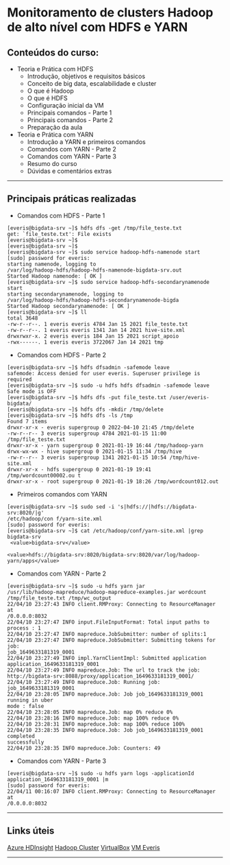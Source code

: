 # Monitoramento de clusters Hadoop de alto nível com HDFS e YARN  

## Conteúdos do curso:  

* Teoria e Prática com HDFS  
    - Introdução, objetivos e requisitos básicos  
    - Conceito de big data, escalabilidade e cluster  
    - O que é Hadoop  
    - O que é HDFS  
    - Configuração inicial da VM  
    - Principais comandos - Parte 1  
    - Principais comandos - Parte 2  
    - Preparação da aula  
* Teoria e Prática com YARN  
    - Introdução a YARN e primeiros comandos  
    - Comandos com YARN - Parte 2  
    - Comandos com YARN - Parte 3  
    - Resumo do curso  
    - Dúvidas e comentários extras  

---

## Principais práticas realizadas

* Comandos com HDFS - Parte 1  
```
[everis@bigdata-srv ~]$ hdfs dfs -get /tmp/file_teste.txt
get: `file_teste.txt': File exists
[everis@bigdata-srv ~]$
[everis@bigdata-srv ~]$
[everis@bigdata-srv ~]$ sudo service hadoop-hdfs-namenode start
[sudo] password for everis:
starting namenode, logging to 
/var/log/hadoop-hdfs/hadoop-hdfs-namenode-bigdata-srv.out
Started Hadoop namenode: [ OK ]
[everis@bigdata-srv ~]$ sudo service hadoop-hdfs-secondarynamenode start
starting secondarynamenode, logging to 
/var/log/hadoop-hdfs/hadoop-hdfs-secondarynamenode-bigda
Started Hadoop secondarynamenode: [ OK ]
[everis@bigdata-srv ~]$ ll
total 3648
-rw-r--r--. 1 everis everis 4784 Jan 15 2021 file_teste.txt
-rw-r--r--. 1 everis everis 1341 Jan 14 2021 hive-site.xml
drwxrwxr-x. 2 everis everis 184 Jan 15 2021 script_apoio
-rwx------. 1 everis everis 3722067 Jan 14 2021 tmp  
```

* Comandos com HDFS - Parte 2  
```
[everis@bigdata-srv ~]$ hdfs dfsadmin -safemode leave
safemode: Access denied for user everis. Superuser privilege is required
[everis@bigdata-srv ~]$ sudo -u hdfs hdfs dfsadmin -safemode leave
Safe mode is OFF
[everis@bigdata-srv ~]$ hdfs dfs -put file_teste.txt /user/everis-bigdata/
[everis@bigdata-srv ~]$ hdfs dfs -mkdir /tmp/delete
[everis@bigdata-srv ~]$ hdfs dfs -ls /tmp
Found 7 items
drwxr-xr-x - everis supergroup 0 2022-04-10 21:45 /tmp/delete
-rw-r--r-- 3 everis supergroup 4784 2021-01-15 11:00 /tmp/file_teste.txt
drwxr-xr-x - yarn supergroup 0 2021-01-19 16:44 /tmp/hadoop-yarn
drwx-wx-wx - hive supergroup 0 2021-01-15 11:34 /tmp/hive
-rw-r--r-- 3 everis supergroup 1341 2021-01-15 10:54 /tmp/hive-site.xml
drwxr-xr-x - hdfs supergroup 0 2021-01-19 19:41 
/tmp/wordcount00002.ou t
drwxr-xr-x - root supergroup 0 2021-01-19 18:26 /tmp/wordcount012.out  
```

* Primeiros comandos com YARN  
```  
[everis@bigdata-srv ~]$ sudo sed -i 's|hdfs://|hdfs://bigdata-srv:8020/|g' 
/etc/hadoop/con f/yarn-site.xml
[sudo] password for everis:
[everis@bigdata-srv ~]$ cat /etc/hadoop/conf/yarn-site.xml |grep bigdata-srv
 <value>bigdata-srv</value>
 
<value>hdfs://bigdata-srv:8020/bigdata-srv:8020/var/log/hadoop-yarn/apps</value>
```  

* Comandos com YARN - Parte 2  
```
[everis@bigdata-srv ~]$ sudo -u hdfs yarn jar 
/usr/lib/hadoop-mapreduce/hadoop-mapreduce-examples.jar wordcount 
/tmp/file_teste.txt /tmp/wc_output
22/04/10 23:27:43 INFO client.RMProxy: Connecting to ResourceManager at 
/0.0.0.0:8032
22/04/10 23:27:47 INFO input.FileInputFormat: Total input paths to process : 1
22/04/10 23:27:47 INFO mapreduce.JobSubmitter: number of splits:1
22/04/10 23:27:47 INFO mapreduce.JobSubmitter: Submitting tokens for job: 
job_1649633181319_0001
22/04/10 23:27:49 INFO impl.YarnClientImpl: Submitted application 
application_1649633181319_0001
22/04/10 23:27:49 INFO mapreduce.Job: The url to track the job: 
http://bigdata-srv:8088/proxy/application_1649633181319_0001/
22/04/10 23:27:49 INFO mapreduce.Job: Running job: job_1649633181319_0001
22/04/10 23:28:05 INFO mapreduce.Job: Job job_1649633181319_0001 running in uber 
mode : false
22/04/10 23:28:05 INFO mapreduce.Job: map 0% reduce 0%
22/04/10 23:28:16 INFO mapreduce.Job: map 100% reduce 0%
22/04/10 23:28:31 INFO mapreduce.Job: map 100% reduce 100%
22/04/10 23:28:35 INFO mapreduce.Job: Job job_1649633181319_0001 completed 
successfully
22/04/10 23:28:35 INFO mapreduce.Job: Counters: 49  
```  

* Comandos com YARN - Parte 3  
```  
[everis@bigdata-srv ~]$ sudo -u hdfs yarn logs -applicationId 
application_1649633181319_0001 |m
[sudo] password for everis:
22/04/11 00:16:07 INFO client.RMProxy: Connecting to ResourceManager at 
/0.0.0.0:8032  
```

---

## Links úteis  

[Azure HDInsight](https://azure.microsoft.com/pt-br/services/hdinsight/#overview)
[Hadoop Cluster](https://alissonmachado.com.br/hadoop-cluster/)
[VirtualBox](https://www.treinaweb.com.br/blog/criando-uma-maquina-virtual-com-a-virtualbox)
[VM Everis](https://drive.google.com/file/d/1CsHc311jp4EuZ8be5KGaumniGAafa8sC/view?usp=sharing)

---
